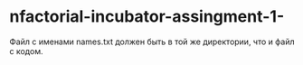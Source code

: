 # nfactorial-incubator-assingment-1-
Файл с именами names.txt должен быть в той же директории, что и файл с кодом.
